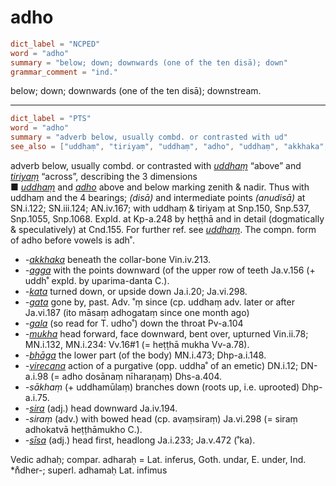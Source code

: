 # adho

``` toml
dict_label = "NCPED"
word = "adho"
summary = "below; down; downwards (one of the ten disā); down"
grammar_comment = "ind."
```

below; down; downwards (one of the ten disā); downstream.

--------------------

``` toml
dict_label = "PTS"
word = "adho"
summary = "adverb below, usually combd. or contrasted with ud"
see_also = ["uddhaṃ", "tiriyaṃ", "uddhaṃ", "adho", "uddhaṃ", "akkhaka", "agga", "kata", "gata", "gala", "mukha", "bhāga", "virecana", "sira", "sīsa"]
```

adverb below, usually combd. or contrasted with *[uddhaṃ](uddhaṃ.md)* “above” and *[tiriyaṃ](tiriyaṃ.md)* “across”, describing the 3 dimensions  
■ *[uddhaṃ](uddhaṃ.md)* and *[adho](adho.md)* above and below marking zenith & nadir. Thus with uddhaṃ and the 4 bearings; *(disā)* and intermediate points *(anudisā)* at SN.i.122; SN.iii.124; AN.iv.167; with uddhaṃ & tiriyaṃ at Snp.150, Snp.537, Snp.1055, Snp.1068. Expld. at Kp\-a.248 by heṭṭhā and in detail (dogmatically & speculatively) at Cnd.155. For further ref. see *[uddhaṃ](uddhaṃ.md)*. The compn. form of adho before vowels is adh˚.

* *\-[akkhaka](akkhaka.md)* beneath the collar\-bone Vin.iv.213.
* *\-[agga](agga.md)* with the points downward (of the upper row of teeth Ja.v.156 (\+ uddh˚ expld. by uparima\-danta C.).
* *\-[kata](kata.md)* turned down, or upside down Ja.i.20; Ja.vi.298.
* *\-[gata](gata.md)* gone by, past. Adv. ˚ṃ since (cp. uddhaṃ adv. later or after Ja.vi.187 (ito māsaṃ adhogataṃ since one month ago)
* *\-[gala](gala.md)* (so read for T. udho˚) down the throat Pv\-a.104
* *\-[mukha](mukha.md)* head forward, face downward, bent over, upturned Vin.ii.78; MN.i.132, MN.i.234: Vv.16#1 (= heṭṭhā mukha Vv\-a.78).
* *\-[bhāga](bhāga.md)* the lower part (of the body) MN.i.473; Dhp\-a.i.148.
* *\-[virecana](virecana.md)* action of a purgative (opp. uddha˚ of an emetic) DN.i.12; DN\-a.i.98 (= adho dosānaṃ nīharaṇaṃ) Dhs\-a.404.
* *\-sākhaṃ* (\+ uddhamūlaṃ) branches down (roots up, i.e. uprooted) Dhp\-a.i.75.
* *\-[sira](sira.md)* (adj.) head downward Ja.iv.194.
* *\-siraṃ* (adv.) with bowed head (cp. avaṃsiraṃ) Ja.vi.298 (= siraṃ adhokatvā heṭṭhāmukho C.).
* *\-[sīsa](sīsa.md)* (adj.) head first, headlong Ja.i.233; Ja.v.472 (˚ka).

Vedic adhaḥ; compar. adharaḥ = Lat. inferus, Goth. undar, E. under, Ind. \*n̊dher\-; superl. adhamaḥ Lat. infimus

